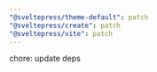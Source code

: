 ```yaml
---
"@sveltepress/theme-default": patch
"@sveltepress/create": patch
"@sveltepress/vite": patch
---
```


chore: update deps
